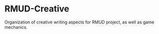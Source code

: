 RMUD-Creative
=============

Organization of creative writing aspects for RMUD project, as well as game mechanics. 
